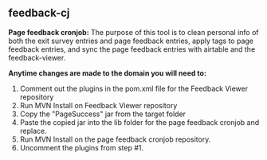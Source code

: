 ## feedback-cj

**Page feedback cronjob:**
The purpose of this tool is to clean personal info of both the exit survey entries and page feedback entries, apply tags to page feedback entries, and sync the page feedback entries with airtable and the feedback-viewer.

**Anytime changes are made to the domain you will need to:**
  1. Comment out the plugins in the pom.xml file for the Feedback Viewer repository
  2. Run MVN Install on Feedback Viewer repository
  3. Copy the "PageSuccess" jar from the target folder
  4. Paste the copied jar into the lib folder for the page feedback cronjob and replace.
  5. Run MVN Install on the page feedback cronjob repository.
  6. Uncomment the plugins from step #1.

